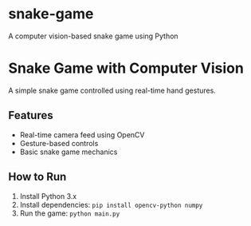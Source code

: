 # snake-game
A computer vision-based snake game using Python

# Snake Game with Computer Vision
A simple snake game controlled using real-time hand gestures.

## Features
- Real-time camera feed using OpenCV
- Gesture-based controls
- Basic snake game mechanics

## How to Run
1. Install Python 3.x
2. Install dependencies: `pip install opencv-python numpy`
3. Run the game: `python main.py`

